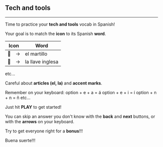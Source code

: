 ## Tech and tools

---

Time to practice your **tech and tools** vocab in Spanish!

Your goal is to match the **icon** to its Spanish **word**.

| Icon | Word | 
| ---- | ---- |
| 🔨　->  | el martillo |
| 🔧　->  | la llave inglesa | 

etc...

Careful about **articles (el, la)** and **accent marks**.

Remember on your keyboard: 
option + e + a = á
option + e + i = í
option + n + n = ñ
etc...

Just hit **PLAY** to get started!

You can skip an answer you don't know with the **back** and **next** buttons, or with the **arrows** on your keyboard.

Try to get everyone right for a **bonus**!!!

Buena suerte!!!
